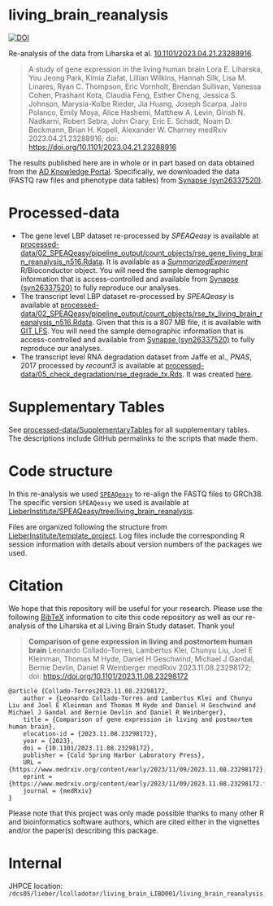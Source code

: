 # living_brain_reanalysis

[![DOI](https://zenodo.org/badge/670288774.svg)](https://zenodo.org/doi/10.5281/zenodo.10010510)

Re-analysis of the data from Liharska et al. [10.1101/2023.04.21.23288916](https://doi.org/10.1101/2023.04.21.23288916). 

> A study of gene expression in the living human brain
> Lora E. Liharska, You Jeong Park, Kimia Ziafat, Lillian Wilkins, Hannah Silk, Lisa M. Linares, Ryan C. Thompson, Eric Vornholt, Brendan Sullivan, Vanessa Cohen, Prashant Kota, Claudia Feng, Esther Cheng, Jessica S. Johnson, Marysia-Kolbe Rieder, Jia Huang, Joseph Scarpa, Jairo Polanco, Emily Moya, Alice Hashemi, Matthew A. Levin, Girish N. Nadkarni, Robert Sebra, John Crary, Eric E. Schadt, Noam D. Beckmann, Brian H. Kopell, Alexander W. Charney
> medRxiv 2023.04.21.23288916; doi: https://doi.org/10.1101/2023.04.21.23288916

The results published here are in whole or in part based on data obtained from the [AD Knowledge Portal](https://adknowledgeportal.org/). Specifically, we downloaded the data (FASTQ raw files and phenotype data tables) from [Synapse (syn26337520)](https://adknowledgeportal.synapse.org/Explore/Studies/DetailsPage/StudyData?Study=syn26337520).

# Processed-data

* The gene level LBP dataset re-processed by _SPEAQeasy_ is available at [processed-data/02_SPEAQeasy/pipeline_output/count_objects/rse_gene_living_brain_reanalysis_n516.Rdata](processed-data/02_SPEAQeasy/pipeline_output/count_objects/rse_gene_living_brain_reanalysis_n516.Rdata). It is available as a [_SummarizedExperiment_](https://bioconductor.org/packages/SummarizedExperiment/) R/Bioconductor object. You will need the sample demographic information that is access-controlled and available from [Synapse (syn26337520)](https://adknowledgeportal.synapse.org/Explore/Studies/DetailsPage/StudyData?Study=syn26337520) to fully reproduce our analyses.
* The transcript level LBP dataset re-processed by _SPEAQeasy_ is available at [processed-data/02_SPEAQeasy/pipeline_output/count_objects/rse_tx_living_brain_reanalysis_n516.Rdata](processed-data/02_SPEAQeasy/pipeline_output/count_objects/rse_tx_living_brain_reanalysis_n516.Rdata). Given that this is a 807 MB file, it is available with [GIT LFS](https://git-lfs.com/). You will need the sample demographic information that is access-controlled and available from [Synapse (syn26337520)](https://adknowledgeportal.synapse.org/Explore/Studies/DetailsPage/StudyData?Study=syn26337520) to fully reproduce our analyses.
* The transcript level RNA degradation dataset from Jaffe et al., _PNAS_, 2017 processed by _recount3_ is available at [processed-data/05_check_degradation/rse_degrade_tx.Rds](processed-data/05_check_degradation/rse_degrade_tx.Rds). It was created [here](https://github.com/LieberInstitute/living_brain_reanalysis/blob/00e469cb1e029717cd6ca407ea6f06e7d0bb8100/code/05_check_degradation/01_combine_recount3_salmon_output.R#L74-L82).

# Supplementary Tables

See [processed-data/SupplementaryTables](processed-data/SupplementaryTables/) for all supplementary tables. The descriptions include GitHub permalinks to the scripts that made them.

# Code structure

In this re-analysis we used [`SPEAQeasy`](https://doi.org/10.1186/s12859-021-04142-3) to re-align the FASTQ files to GRCh38. The specific version `SPEAQeasy` we used is available at [LieberInstitute/SPEAQeasy/tree/living_brain_reanalysis](https://github.com/LieberInstitute/SPEAQeasy/tree/living_brain_reanalysis).

Files are organized following the structure from [LieberInstitute/template_project](https://github.com/LieberInstitute/template_project). Log files include the corresponding R session information with details about version numbers of the packages we used.

# Citation

We hope that this repository will be useful for your research. Please use the following [BibTeX](https://en.wikipedia.org/wiki/BibTeX) information to cite this code repository as well as our re-analysis of the Liharska et al Living Brain Study dataset. Thank you!

> **Comparison of gene expression in living and postmortem human brain**
> Leonardo Collado-Torres, Lambertus Klei, Chunyu Liu, Joel E Kleinman, Thomas M Hyde, Daniel H Geschwind, Michael J Gandal, Bernie Devlin, Daniel R Weinberger
> medRxiv 2023.11.08.23298172; doi: <https://doi.org/10.1101/2023.11.08.23298172>

```
@article {Collado-Torres2023.11.08.23298172,
	author = {Leonardo Collado-Torres and Lambertus Klei and Chunyu Liu and Joel E Kleinman and Thomas M Hyde and Daniel H Geschwind and Michael J Gandal and Bernie Devlin and Daniel R Weinberger},
	title = {Comparison of gene expression in living and postmortem human brain},
	elocation-id = {2023.11.08.23298172},
	year = {2023},
	doi = {10.1101/2023.11.08.23298172},
	publisher = {Cold Spring Harbor Laboratory Press},
	URL = {https://www.medrxiv.org/content/early/2023/11/09/2023.11.08.23298172},
	eprint = {https://www.medrxiv.org/content/early/2023/11/09/2023.11.08.23298172.full.pdf},
	journal = {medRxiv}
}
```

Please note that this project was only made possible thanks to many other R and bioinformatics software authors, which are cited either in the vignettes and/or the paper(s) describing this package.

# Internal

JHPCE location: `/dcs05/lieber/lcolladotor/living_brain_LIBD001/living_brain_reanalysis`
